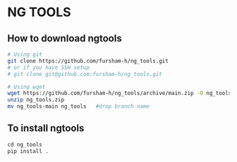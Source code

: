 # NG TOOLS

## How to download ngtools

```bash
# Using git
git clone https://github.com/fursham-h/ng_tools.git
# or if you have SSH setup
# git clone git@github.com:fursham-h/ng_tools.git

# Using wget
wget https://github.com/fursham-h/ng_tools/archive/main.zip -O ng_tools.zip
unzip ng_tools.zip
mv ng_tools-main ng_tools   #drop branch name
```

## To install ngtools
```python
cd ng_tools
pip install .
```


